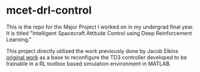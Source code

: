 # mcet-drl-control
This is the repo for the Major Project I worked on in my undergrad final year. It is titled "Intelligent Spacecraft Attitude Control using Deep Reinforcement Learning."

This project directly utilized the work previously done by Jacob Elkins [original work](https://github.com/jakeelkins/rl-attitude-control) as a base to reconfigure the TD3 controller developed to be trainable in a RL toolbox based simulation environment in MATLAB.

